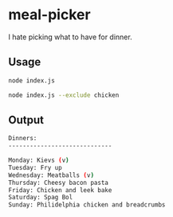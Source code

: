 # meal-picker
I hate picking what to have for dinner.

## Usage

```bash
node index.js

node index.js --exclude chicken
```

## Output

```bash
Dinners: 
-----------------------------

Monday: Kievs (v)
Tuesday: Fry up
Wednesday: Meatballs (v)
Thursday: Cheesy bacon pasta
Friday: Chicken and leek bake
Saturday: Spag Bol
Sunday: Philidelphia chicken and breadcrumbs
```